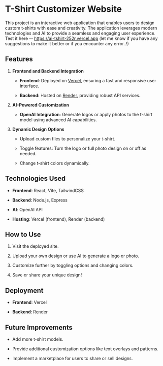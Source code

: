 T-Shirt Customizer Website
==========================

This project is an interactive web application that enables users to design custom t-shirts with ease and creativity. The application leverages modern technologies and AI to provide a seamless and engaging user experience.
Test it here -- https://ai-tshirt-252r.vercel.app (let me know if you have any suggestions to make it better or if you encounter any error..!)

Features
--------

1.  **Frontend and Backend Integration**

    -   **Frontend**: Deployed on [Vercel](https://vercel.com/), ensuring a fast and responsive user interface.

    -   **Backend**: Hosted on [Render](https://render.com/), providing robust API services.

2.  **AI-Powered Customization**

    -   **OpenAI Integration**: Generate logos or apply photos to the t-shirt model using advanced AI capabilities.

3.  **Dynamic Design Options**

    -   Upload custom files to personalize your t-shirt.

    -   Toggle features: Turn the logo or full photo design on or off as needed.

    -   Change t-shirt colors dynamically.

Technologies Used
-----------------

-   **Frontend**: React, Vite, TailwindCSS

-   **Backend**: Node.js, Express

-   **AI**: OpenAI API

-   **Hosting**: Vercel (frontend), Render (backend)

How to Use
----------

1.  Visit the deployed site.

2.  Upload your own design or use AI to generate a logo or photo.

3.  Customize further by toggling options and changing colors.

4.  Save or share your unique design!

Deployment
----------

-   **Frontend**: Vercel

-   **Backend**: Render

Future Improvements
-------------------

-   Add more t-shirt models.

-   Provide additional customization options like text overlays and patterns.

-   Implement a marketplace for users to share or sell designs.
